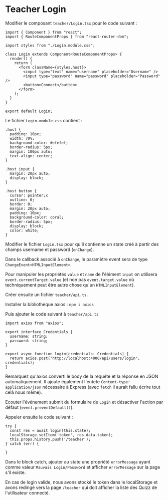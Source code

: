 # Teacher Login

Modifier le composant `teacher/Login.tsx` pour le code suivant :

```
import { Component } from "react";
import { RouteComponentProps } from "react-router-dom";

import styles from "./Login.module.css";

class Login extends Component<RouteComponentProps> {
  render() {
    return (
      <form className={styles.host}>
        <input type="text" name="username" placeholder="Username" />
        <input type="password" name="password" placeholder="Password" />
        <button>Connect</button>
      </form>
    );
  }
}

export default Login;
```

Le fichier `Login.module.css` contient :

```
.host {
  padding: 10px;
  width: 70%;
  background-color: #efefef;
  border-radius: 5px;
  margin: 100px auto;
  text-align: center;
}

.host input {
  margin: 20px auto;
  display: block;
}

.host button {
  cursor: pointer;x
  outline: 0;
  border: 0;
  margin: 20px auto;
  padding: 10px;
  background-color: coral;
  border-radius: 5px;
  display: block;
  color: white;
}
```

Modifier le fichier `Login.tsx` pour qu'il contienne un state créé à partir des champs username et password (`onChange`).

Dans le callback associé à `onChange`, le paramètre event sera de type `ChangeEvent<HTMLInputElement>`.

Pour manipuler les propriétés `value` et `name` de l'élément `input` on utilisera `event.currentTarget.value` (et non pas `event.target.value` où techniquement peut être autre chose qu'un `HTMLInputElement`).

Créer ensuite un fichier `teacher/api.ts`.

Installer la bibliothèque axios : `npm i axios`

Puis ajouter le code suivant à `teacher/api.ts`

```
import axios from "axios";

export interface Credentials {
  username: string;
  password: string;
}

export async function login(credentials: Credentials) {
  return axios.post("http://localhost:4000/api/users/login", credentials);
}
```

Remarquez qu'axios converti le body de la requête et la réponse en JSON automatiquement. Il ajoute également l'entete `Content-type: application/json` nécessaire à Express (avec `fetch` il aurait fallu écrire tout celà nous même).

Ecouter l'événement submit du formulaire de `Login` et désactiver l'action par défaut (`event.preventDefault()`).

Appeler ensuite le code suivant :

```
try {
  const res = await login(this.state);
  localStorage.setItem('token', res.data.token);
  this.props.history.push('/teacher');
} catch (err) {
  
}
```

Dans le block catch, ajouter au state une propriété `errorMessage` ayant comme valeur `Mauvais Login/Password` et afficher `errorMessage` sur la page s'il existe.

En cas de login valide, nous avons stocké le token dans le localStorage et avons redirigé vers la page `/teacher` qui doit afficher la liste des Quizz de l'utilisateur connecté.

